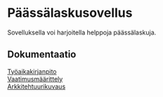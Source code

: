 # Päässälaskusovellus

Sovelluksella voi harjoitella helppoja päässälaskuja.  

## Dokumentaatio
[Työaikakirjanpito](https://github.com/ronjakoskivaara/ot-harjoitustyo/blob/master/PaassalaskuHarjoitus/dokumentaatio/tuntikirjanpito.md)  
[Vaatimusmäärittely](https://github.com/ronjakoskivaara/ot-harjoitustyo/blob/master/PaassalaskuHarjoitus/dokumentaatio/vaatimusmaarittely.md)  
[Arkkitehtuurikuvaus](https://github.com/ronjakoskivaara/ot-harjoitustyo/blob/master/PaassalaskuHarjoitus/dokumentaatio/arkkitehtuuri.md)  


